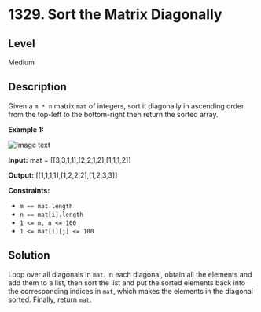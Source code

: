 # 1329. Sort the Matrix Diagonally
## Level
Medium

## Description
Given a `m * n` matrix `mat` of integers, sort it diagonally in ascending order from the top-left to the bottom-right then return the sorted array.

**Example 1:**

![Image text](https://assets.leetcode.com/uploads/2020/01/21/1482_example_1_2.png)

**Input:** mat = [[3,3,1,1],[2,2,1,2],[1,1,1,2]]

**Output:** [[1,1,1,1],[1,2,2,2],[1,2,3,3]]

**Constraints:**

* `m == mat.length`
* `n == mat[i].length`
* `1 <= m, n <= 100`
* `1 <= mat[i][j] <= 100`

## Solution
Loop over all diagonals in `mat`. In each diagonal, obtain all the elements and add them to a list, then sort the list and put the sorted elements back into the corresponding indices in `mat`, which makes the elements in the diagonal sorted. Finally, return `mat`.
